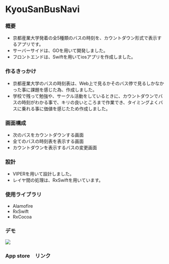 # KyouSanBusNavi

### 概要
- 京都産業大学発着の全5種類のバスの時刻を、カウントダウン形式で表示するアプリです。
- サーバーサイドは、GOを用いて開発しました。
- フロントエンドは、Swiftを用いてiosアプリを作成しました。

### 作るきっかけ
- 京都産業大学のバスの時刻表は、Web上で見るかそのバス停で見るしかなかった事に課題を感じた為、作成しました。
- 学校で残って勉強や、サークル活動をしているときに、カウントダウンでバスの時刻がわかる事で、キリの良いところまで作業でき、タイミングよくバスに乗れる事に価値を感じたため作成しました。

### 画面構成
- 次のバスをカウントダウンする画面
- 全てのバスの時刻表を表示する画面
- カウントダウンを表示するバスの変更画面

### 設計
- VIPERを用いて設計しました。
- レイヤ間の処理は、RxSwiftを用いています。

### 使用ライブラリ
- Alamofire 
- RxSwift
- RxCocoa

### デモ
![](https://github.com/tomoyamatsuyama/KyouSanBusNavi/blob/master/KSUBusNavi.gif)

### App store　リンク
